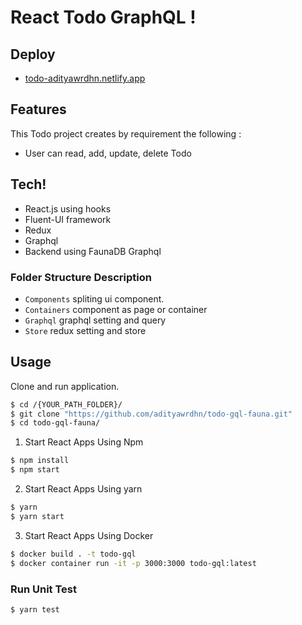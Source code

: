 # React Todo GraphQL !

## Deploy

- [todo-adityawrdhn.netlify.app](https://todo-adityawrdhn.netlify.app/)


## Features

This Todo project creates by requirement the following :

-   User can read, add, update, delete Todo

## Tech!

-   React.js using hooks
-   Fluent-UI framework
-   Redux
-   Graphql
-   Backend using FaunaDB Graphql

### Folder Structure Description

-   `Components` spliting ui component.
-   `Containers` component as page or container
-   `Graphql` graphql setting and query
-   `Store` redux setting and store

## Usage

Clone and run application.

```sh
$ cd /{YOUR_PATH_FOLDER}/
$ git clone "https://github.com/adityawrdhn/todo-gql-fauna.git"
$ cd todo-gql-fauna/
```

1. Start React Apps Using Npm

```sh
$ npm install
$ npm start
```
2. Start React Apps Using yarn

```sh
$ yarn
$ yarn start
```

3. Start React Apps Using Docker

```sh
$ docker build . -t todo-gql
$ docker container run -it -p 3000:3000 todo-gql:latest
```

### Run Unit Test

```sh
$ yarn test
```
